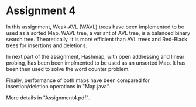 # Assignment 4

In this assignment, Weak-AVL (WAVL) trees have been implemented to be used as a sorted Map. WAVL tree, a variant of AVL tree, is a balanced binary search tree. Theoretically, it is more efficient than AVL trees and Red-Black trees for insertions and deletions.

In next part of the assignment, Hashmap, with open addressing and linear probing, has been been implmented to be used as an unsorted Map. It has been then used to solve the word counter problem.

Finally, performance of both maps have been compared for insertion/deletion operations in "Map.java". 

More details in "Assignment4.pdf".
